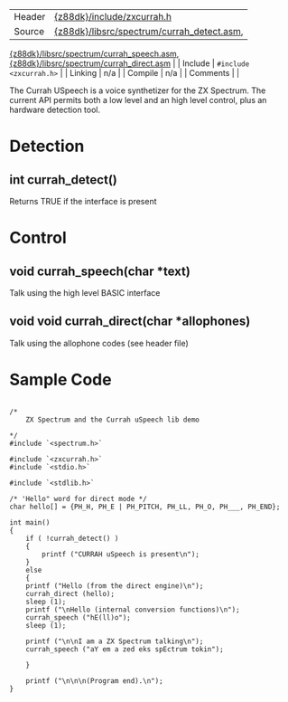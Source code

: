 |            |                              |
| ---------- | ---------------------------- |
| Header     | [{z88dk}/include/zxcurrah.h](https://raw.githubusercontent.com/z88dk/z88dk/master/include/zxcurrah.h)    |
| Source     | [{z88dk}/libsrc/spectrum/currah_detect.asm](https://github.com/z88dk/z88dk/tree/master/libsrc/spectrum/currah_detect.asm),
[{z88dk}/libsrc/spectrum/currah_speech.asm](https://github.com/z88dk/z88dk/tree/master/libsrc/spectrum/currah_speech.asm),
[{z88dk}/libsrc/spectrum/currah_direct.asm](https://github.com/z88dk/z88dk/tree/master/libsrc/spectrum/currah_direct.asm)                   |
| Include    | `#include <zxcurrah.h>`      |
| Linking    | n/a                          |
| Compile    | n/a                          |
| Comments   |                              |

The Currah USpeech is a voice synthetizer for the ZX Spectrum.
The current API permits both a low level and an high level control, plus an hardware detection tool.


# Detection


## int currah_detect()

Returns TRUE if the interface is present



# Control


## void currah_speech(char *text)

Talk using the high level BASIC interface


## void void currah_direct(char *allophones)

Talk using the allophone codes
(see header file)

# Sample Code

```

/*
	ZX Spectrum and the Currah uSpeech lib demo

*/
#include `<spectrum.h>`

#include `<zxcurrah.h>`
#include `<stdio.h>`

#include `<stdlib.h>`

/* 'Hello" word for direct mode */
char hello[] = {PH_H, PH_E | PH_PITCH, PH_LL, PH_O, PH___, PH_END};

int main()
{
	if ( !currah_detect() )  
	{
		printf ("CURRAH uSpeech is present\n");
	}
	else
	{
	printf ("Hello (from the direct engine)\n");
	currah_direct (hello);
	sleep (1);
	printf ("\nHello (internal conversion functions)\n");
	currah_speech ("hE(ll)o");
	sleep (1);

	printf ("\n\nI am a ZX Spectrum talking\n");
	currah_speech ("aY em a zed eks spEctrum tokin");

	}

	printf ("\n\n\n(Program end).\n");
}

```
